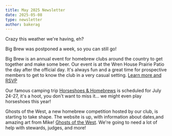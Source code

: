 ```yaml
---
title: May 2025 Newsletter
date: 2025-05-08
type: newsletter
author: bakerag
---
```


Crazy this weather we're having, eh?

Big Brew was postponed a week, so you can still go!

Big Brew is an annual event for homebrew clubs around the country to get together and make some
beer. Our event is at the Wren House Prairie Patio the day after the official day. It's always fun
and a great time for prospective members to get to know the club in a very
casual setting. [Learn more and RSVP](/events/2025-05-brewday)

Our famous camping trip [Horseshoes & Homebrews](/events/2025-07-horseshoesAndHomebrews) is scheduled for July 24-27, it's a hoot, you don't
want to miss it... we might even play horseshoes this year!

Ghosts of the West, a new homebrew competition hosted by our club, is starting to take shape. The
website is up, with information about dates,and amazing art from Mike! [Ghosts of the West](/ghosts-of-the-west).
We're going to need a lot of help with stewards, judges, and more!

